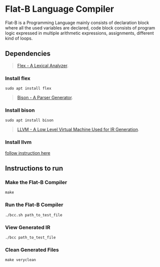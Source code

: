 # Flat-B Language Compiler
Flat-B is a Programming Language mainly consists of declaration block where all the used variables are declared, code block consists of program logic expressed in multiple arithmetic expressions, assignments, different kind of loops.

## Dependencies

> [Flex - A Lexical Analyzer](https://en.wikipedia.org/wiki/Flex_(lexical_analyser_generator)). 
### **Install flex** 
    sudo apt install flex

> [Bison - A Parser Generator](https://www.gnu.org/software/bison/).
### **Install bison**
    sudo apt install bison
    
> [LLVM - A Low Level Virtual Machine Used for IR Generation](https://llvm.org/).
### **Install llvm**
[follow instruction here](https://apt.llvm.org/)

## Instructions to run
### Make the Flat-B Compiler
    make
    
### Run the Flat-B Compiler
    ./bcc.sh path_to_test_file
    
### View Generated IR
    ./bcc path_to_test_file
 
### Clean Generated Files
    make veryclean

